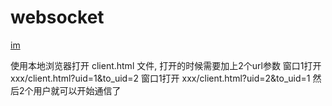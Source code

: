 # websocket

[im](https://segmentfault.com/a/1190000023581108)

使用本地浏览器打开 client.html 文件, 打开的时候需要加上2个url参数
窗口1打开 xxx/client.html?uid=1&to_uid=2
窗口1打开 xxx/client.html?uid=2&to_uid=1
然后2个用户就可以开始通信了
